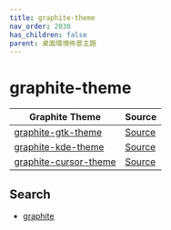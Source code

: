 ```yaml
---
title: graphite-theme
nav_order: 2030
has_children: false
parent: 桌面環境佈景主題
---
```



# graphite-theme

| Graphite Theme | Source |
| --- | --- |
| [graphite-gtk-theme](https://samwhelp.github.io/note-about-theme/read/desktop-theme/gtk-theme/graphite-gtk-theme.html) | [Source](https://github.com/vinceliuice/Graphite-gtk-theme) |
| [graphite-kde-theme](https://samwhelp.github.io/note-about-theme/read/desktop-theme/kde-theme/graphite-kde-theme.html) | [Source](https://github.com/vinceliuice/Graphite-kde-theme) |
| [graphite-cursor-theme](https://samwhelp.github.io/note-about-theme/read/desktop-theme/cursor-theme/graphite-cursor-theme.html) | [Source](https://github.com/vinceliuice/Graphite-cursors) |


## Search

* [graphite](https://github.com/vinceliuice?tab=repositories&q=graphite)


